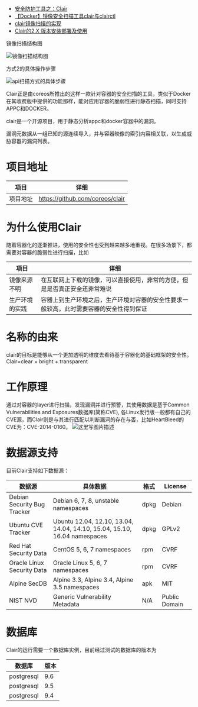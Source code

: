 - [安全防护工具之：Clair](https://blog.csdn.net/liumiaocn/article/details/76697022)
- [【Docker】镜像安全扫描工具clair与clairctl](https://blog.csdn.net/qq_33591903/article/details/99290602)
- [clair镜像扫描的实现](https://blog.csdn.net/qq_33591903/article/details/102892492)
- [Clair的2.X 版本安装部署及使用](https://www.jianshu.com/p/c802182d3a2c)



镜像扫描结构图

![镜像扫描结构图](https://img-blog.csdnimg.cn/20190929181845376.png?x-oss-process=image/watermark,type_ZmFuZ3poZW5naGVpdGk,shadow_10,text_aHR0cHM6Ly9ibG9nLmNzZG4ubmV0L3FxXzMzNTkxOTAz,size_16,color_FFFFFF,t_70)

方式2的具体操作步骤

![api扫描方式的具体步骤](https://img-blog.csdnimg.cn/20190930140724106.png?x-oss-process=image/watermark,type_ZmFuZ3poZW5naGVpdGk,shadow_10,text_aHR0cHM6Ly9ibG9nLmNzZG4ubmV0L3FxXzMzNTkxOTAz,size_16,color_FFFFFF,t_70)

Clair正是由coreos所推出的这样一款针对容器的安全扫描的工具，类似于Docker在其收费版中提供的功能那样，能对应用容器的脆弱性进行静态扫描，同时支持APPC和DOCKER。



clair是一个开源项目，用于静态分析appc和docker容器中的漏洞。 

漏洞元数据从一组已知的源连续导入，并与容器映像的索引内容相关联，以生成威胁容器的漏洞列表。 

# 项目地址

| 项目     | 详细                            |
| -------- | ------------------------------- |
| 项目地址 | https://github.com/coreos/clair |

# 为什么使用Clair

随着容器化的逐渐推进，使用的安全性也受到越来越多地重视。在很多场景下，都需要对容器的脆弱性进行扫描，比如

| 项目           | 详细                                                         |
| -------------- | ------------------------------------------------------------ |
| 镜像来源不明   | 在互联网上下载的镜像，可以直接使用，非常的方便，但是是否真正安全还非常难说 |
| 生产环境的实践 | 容器上到生产环境之后，生产环境对容器的安全性要求一般较高，此时需要容器的安全性得到保证 |

# 名称的由来

clair的目标是能够从一个更加透明的维度去看待基于容器化的基础框架的安全性。Clair=clear + bright + transparent

# 工作原理

通过对容器的layer进行扫描，发现漏洞并进行预警，其使用数据是基于Common Vulnerabilities and Exposures数据库(简称CVE), 各Linux发行版一般都有自己的CVE源，而Clair则是与其进行匹配以判断漏洞的存在与否，比如HeartBleed的CVE为：CVE-2014-0160。
![这里写图片描述](https://img-blog.csdn.net/20170805085052811?watermark/2/text/aHR0cDovL2Jsb2cuY3Nkbi5uZXQvbGl1bWlhb2Nu/font/5a6L5L2T/fontsize/400/fill/I0JBQkFCMA==/dissolve/70/gravity/SouthEast)

# 数据源支持

目前Clair支持如下数据源：

| 数据源                      | 具体数据                                                     | 格式 | License       |
| --------------------------- | ------------------------------------------------------------ | ---- | ------------- |
| Debian Security Bug Tracker | Debian 6, 7, 8, unstable namespaces                          | dpkg | Debian        |
| Ubuntu CVE Tracker          | Ubuntu 12.04, 12.10, 13.04, 14.04, 14.10, 15.04, 15.10, 16.04 namespaces | dpkg | GPLv2         |
| Red Hat Security Data       | CentOS 5, 6, 7 namespaces                                    | rpm  | CVRF          |
| Oracle Linux Security Data  | Oracle Linux 5, 6, 7 namespaces                              | rpm  | CVRF          |
| Alpine SecDB                | Alpine 3.3, Alpine 3.4, Alpine 3.5 namespaces                | apk  | MIT           |
| NIST NVD                    | Generic Vulnerability Metadata                               | N/A  | Public Domain |

# 数据库

Clair的运行需要一个数据库实例，目前经过测试的数据库的版本为

| 数据库     | 版本 |
| ---------- | ---- |
| postgresql | 9.6  |
| postgresql | 9.5  |
| postgresql | 9.4  |